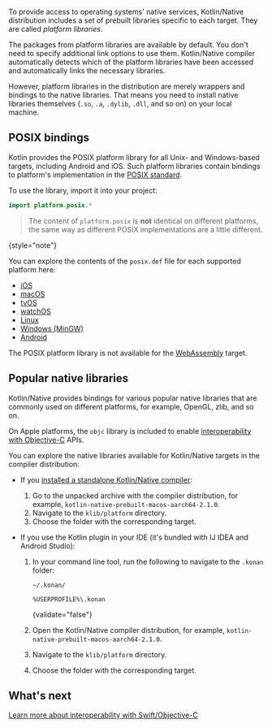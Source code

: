 [//]: # (title: Platform libraries)

To provide access to operating systems' native services, Kotlin/Native distribution includes a set of prebuilt
libraries specific to each target. They are called _platform libraries_.

The packages from platform libraries are available by default. You don't need to specify additional link options to use
them. Kotlin/Native compiler automatically detects which of the platform libraries have been accessed and automatically
links the necessary libraries.

However, platform libraries in the distribution are merely wrappers and bindings to the native libraries. That means you
need to install native libraries themselves (`.so`, `.a`, `.dylib`, `.dll`, and so on) on your local machine.

## POSIX bindings

Kotlin provides the POSIX platform library for all Unix- and Windows-based targets, including Android and iOS.
Such platform libraries contain bindings to platform's implementation in the [POSIX standard](https://en.wikipedia.org/wiki/POSIX).

To use the library, import it into your project:

```kotlin
import platform.posix.*
```

> The content of `platform.posix` is **not** identical on different platforms, the same way as different POSIX
> implementations are a little different.
>
{style="note"}

You can explore the contents of the `posix.def` file for each supported platform here:

* [iOS](https://github.com/JetBrains/kotlin/tree/master/kotlin-native/platformLibs/src/platform/ios/posix.def)
* [macOS](https://github.com/JetBrains/kotlin/tree/master/kotlin-native/platformLibs/src/platform/osx/posix.def)
* [tvOS](https://github.com/JetBrains/kotlin/tree/master/kotlin-native/platformLibs/src/platform/tvos/posix.def)
* [watchOS](https://github.com/JetBrains/kotlin/tree/master/kotlin-native/platformLibs/src/platform/watchos/posix.def)
* [Linux](https://github.com/JetBrains/kotlin/tree/master/kotlin-native/platformLibs/src/platform/linux/posix.def)
* [Windows (MinGW)](https://github.com/JetBrains/kotlin/tree/master/kotlin-native/platformLibs/src/platform/mingw/posix.def)
* [Android](https://github.com/JetBrains/kotlin/tree/master/kotlin-native/platformLibs/src/platform/android/posix.def)

The POSIX platform library is not available for the [WebAssembly](wasm-overview.md) target.

## Popular native libraries

Kotlin/Native provides bindings for various popular native libraries that are commonly used on different platforms,
for example, OpenGL, zlib, and so on.

On Apple platforms, the `objc` library is included to enable [interoperability with Objective-C](native-objc-interop.md)
APIs.

You can explore the native libraries available for Kotlin/Native targets in the compiler distribution:

* If you [installed a standalone Kotlin/Native compiler](native-get-started.md#download-and-install-the-compiler):

  1. Go to the unpacked archive with the compiler distribution, for example, `kotlin-native-prebuilt-macos-aarch64-2.1.0`.
  2. Navigate to the `klib/platform` directory.
  3. Choose the folder with the corresponding target.

* If you use the Kotlin plugin in your IDE (it's bundled with IJ IDEA and Android Studio):

  1. In your command line tool, run the following to navigate to the `.konan` folder:

     <tabs>
     <tab title="macOS and Linux">

     ```none
     ~/.konan/
     ```

     </tab>
     <tab title="Windows">

     ```none
     %USERPROFILE%\.konan
     ```
     {validate="false"}

     </tab>
     </tabs>

  2. Open the Kotlin/Native compiler distribution, for example, `kotlin-native-prebuilt-macos-aarch64-2.1.0`.
  3. Navigate to the `klib/platform` directory.
  4. Choose the folder with the corresponding target.

## What's next

[Learn more about interoperability with Swift/Objective-C](native-objc-interop.md)
